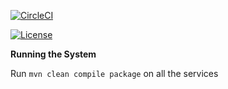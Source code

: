 [![CircleCI](https://circleci.com/gh/stackroute/boeing-wave4-knowledgehub.svg?style=svg)](https://circleci.com/gh/stackroute/boeing-wave4-knowledgehub)

[![License](https://img.shields.io/badge/License-Apache%202.0-blue.svg)](https://opensource.org/licenses/Apache-2.0)

****Running the System****

Run ```mvn clean compile package``` on all the services
